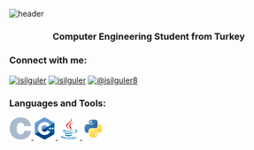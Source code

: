 ![header](https://capsule-render.vercel.app/api?type=cylinder&color=auto&height=150&section=header&text=Hi!%20I'm%20Işıl👋&fontSize=45&animation=scaleIn&align="center")
</p>


<h3 align="center">Computer Engineering Student from Turkey</h3>

<h3 align="left">Connect with me:</h3>
<p align="left">
<a href="https://linkedin.com/in/isilguler" target="blank"><img align="center" src="https://cdn.jsdelivr.net/npm/simple-icons@3.0.1/icons/linkedin.svg" alt="isilguler" height="30" width="40" /></a>
<a href="https://kaggle.com/isilguler" target="blank"><img align="center" src="https://cdn.jsdelivr.net/npm/simple-icons@3.0.1/icons/kaggle.svg" alt="isilguler" height="30" width="40" /></a>
<a href="https://medium.com/@isilguler8" target="blank"><img align="center" src="https://cdn.jsdelivr.net/npm/simple-icons@3.0.1/icons/medium.svg" alt="@isilguler8" height="30" width="40" /></a>
</p>

<h3 align="left">Languages and Tools:</h3>
<p align="left"> <a href="https://www.cprogramming.com/" target="_blank"> <img src="https://raw.githubusercontent.com/devicons/devicon/master/icons/c/c-original.svg" alt="c" width="40" height="40"/> </a> <a href="https://www.w3schools.com/cpp/" target="_blank"> <img src="https://raw.githubusercontent.com/devicons/devicon/master/icons/cplusplus/cplusplus-original.svg" alt="cplusplus" width="40" height="40"/> </a> <a href="https://www.java.com" target="_blank"> <img src="https://raw.githubusercontent.com/devicons/devicon/master/icons/java/java-original.svg" alt="java" width="40" height="40"/> </a> <a href="https://www.python.org" target="_blank"> <img src="https://raw.githubusercontent.com/devicons/devicon/master/icons/python/python-original.svg" alt="python" width="40" height="40"/> </a> </p>


<!--
**islgulerr/islgulerr** is a ✨ _special_ ✨ repository because its `README.md` (this file) appears on your GitHub profile.
- 🌱 I’m currently learning ...
- 👯 I’m looking to collaborate on ...
- 🤔 I’m looking for help with ...
- 💬 Ask me about ... 
- 😄 Pronouns: ...
- ⚡ Fun fact: ...
-->

